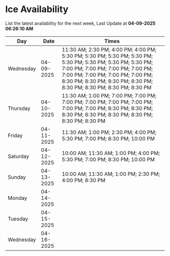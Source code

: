# Ice Availability

List the latest availability for the next week, Last Update at **04-09-2025 06:26:10 AM**

| Day         | Date        | Times       |
| ----------- | ----------- | ----------- |
|Wednesday|04-09-2025|11:30 AM; 2:30 PM; 4:00 PM; 4:00 PM; 5:30 PM; 5:30 PM; 5:30 PM; 5:30 PM; 5:30 PM; 5:30 PM; 5:30 PM; 5:30 PM; 7:00 PM; 7:00 PM; 7:00 PM; 7:00 PM; 7:00 PM; 7:00 PM; 7:00 PM; 7:00 PM; 8:30 PM; 8:30 PM; 8:30 PM; 8:30 PM; 8:30 PM; 8:30 PM; 8:30 PM; 8:30 PM|
|Thursday|04-10-2025|11:30 AM; 1:00 PM; 7:00 PM; 7:00 PM; 7:00 PM; 7:00 PM; 7:00 PM; 7:00 PM; 7:00 PM; 7:00 PM; 8:30 PM; 8:30 PM; 8:30 PM; 8:30 PM; 8:30 PM; 8:30 PM; 8:30 PM; 8:30 PM|
|Friday|04-11-2025|11:30 AM; 1:00 PM; 2:30 PM; 4:00 PM; 5:30 PM; 7:00 PM; 8:30 PM; 10:00 PM|
|Saturday|04-12-2025|10:00 AM; 11:30 AM; 1:00 PM; 4:00 PM; 5:30 PM; 7:00 PM; 8:30 PM; 10:00 PM|
|Sunday|04-13-2025|10:00 AM; 11:30 AM; 1:00 PM; 2:30 PM; 4:00 PM; 8:30 PM|
|Monday|04-14-2025||
|Tuesday|04-15-2025||
|Wednesday|04-16-2025||
